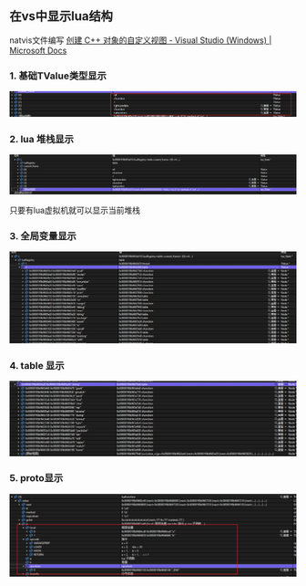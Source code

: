## 在vs中显示lua结构
natvis文件编写  [创建 C++ 对象的自定义视图 - Visual Studio (Windows) | Microsoft Docs](https://docs.microsoft.com/zh-cn/visualstudio/debugger/create-custom-views-of-native-objects?view=vs-2022)

### 1. 基础TValue类型显示

![](./image/1.png)

### 2. lua 堆栈显示

![](./image/2.png)

只要有lua虚拟机就可以显示当前堆栈

### 3. 全局变量显示

![](./image/3.png)

### 4. table 显示

![](./image/4.png)

### 5. proto显示

![](./image/5.png)

